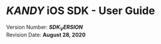 # $KANDY$ iOS SDK - User Guide
Version Number: **$SDK_VERSION$**
<br>
Revision Date: **August 28, 2020**
